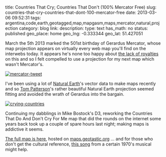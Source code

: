 title: Countries That Cry; Countries That Don't (100% Mercator Free)
slug: countries-that-cry-countries-that-dont-100-mercator-free
date: 2013-03-06 09:52:31
tags: argentina,code,earth,geotagged,map,mapgasm,maps,mercator,natural,projection
category: blog
link: 
description: 
type: text
has_math: no
status: published
geo_place: home
geo_lng: -0.333344
geo_lat: 51.427051

March the 5th 2013 marked the 501st birthday of Gerardus Mercator, whose map projection appears on virtually every web map you'll find on the interwebs today. It appears he's none too happy about [the lack of royalties](https://twitter.com/mercator500/status/308979649206169602 "https://twitter.com/mercator500/status/308979649206169602") on this and so I felt compelled to use a projection for my next map which wasn't Mercator's.

<!-- TEASER_END -->

[![mercator-tweet](/wp-content/uploads/2013/03/mercator-tweet.jpg)](https://twitter.com/mercator500/status/308979649206169602 "https://twitter.com/mercator500/status/308979649206169602")

I've been using a lot of [Natural Earth](http://www.naturalearthdata.com/ "http://www.naturalearthdata.com/")'s vector data to make maps recently and so [Tom Patterson](http://en.wikipedia.org/wiki/Tom_Patterson_(cartographer) "http://en.wikipedia.org/wiki/Tom_Patterson_(cartographer)")'s rather beautiful Natural Earth projection seemed fitting and avoided the wrath of Gerardus into the bargain.

[![crying-countries](/wp-content/uploads/2013/03/crying-countries.jpg)](http://maps.geotastic.org/crying-countries-map/ "http://maps.geotastic.org/crying-countries-map/")

Continuing my dabblings in Mike Bostock's D3, reworking the Countries That Do And Don't Cry For Me map that did the rounds on the internet some years back took up a couple of spare hours last night; making maps is addictive it seems.

[The full map is here](http://maps.geotastic.org/crying-countries-map/ "http://maps.geotastic.org/crying-countries-map/"), hosted on [maps.geotastic.org](http://maps.geotastic.org/ "http://maps.geotastic.org/") ... and for those who don't get the cultural reference, [this song](https://www.youtube.com/watch?v=r8orWom8RxQ "https://www.youtube.com/watch?v=r8orWom8RxQ") from a certain 1970's musical might help.





